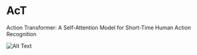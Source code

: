# AcT

Action Transformer: A Self-Attention Model for Short-Time Human Action Recognition

![Alt Text](https://media.giphy.com/media/hEc4k5pN17GZq/giphy.gif)